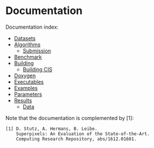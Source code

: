 # Documentation

Documentation index:

* [Datasets](DATASETS.md)
* [Algorithms](ALGORITHMS.md)
    * [Submission](SUBMISSION.md)
* [Benchmark](BENCHMARK.md)
* [Building](BUILDING.md)
    * [Building CIS](BUILDING_CIS.md)
* [Doxygen](DOXYGEN.md)
* [Executables](EXECUTABLES.md)
* [Examples](EXAMPLES.md)
* [Parameters](PARAMETERS.md)
* [Results](RESULTS.md)
    * [Data](DATA.md)

Note that the documentation is complemented by [1]:

    [1] D. Stutz, A. Hermans, B. Leibe.
        Superpixels: An Evaluation of the State-of-the-Art.
        Computing Research Repository, abs/1612.01601.